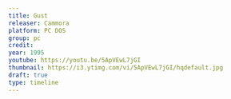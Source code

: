 ```yaml
---
title: Gust
releaser: Cammora
platform: PC DOS
group: pc
credit:
year: 1995
youtube: https://youtu.be/5ApVEwL7jGI
thumbnail: https://i3.ytimg.com/vi/5ApVEwL7jGI/hqdefault.jpg
draft: true
type: timeline
---
```


